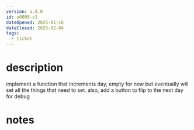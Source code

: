 ```yaml
---
version: a.0.0
id: a0008-v1
dateOpened: 2025-01-16
dateClosed: 2025-02-04
tags:
  - ticket
---
```

# description
implement a function that increments day, empty for now but eventually will set all the things that need to set. 
also, add a button to flip to the next day for debug
# notes
